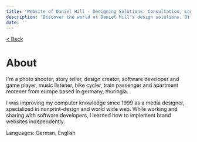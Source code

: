 ```yaml
---
title: 'Website of Daniel Hill - Designing Solutions: Consultation, Logos, UI/UX, Software Development.'
description: 'Discover the world of Daniel Hill’s design solutions. Offering consultation, logo creation, UI/UX design, and software development services tailored to your needs. Explore my site to see how I can transform your ideas into reality.'
date: ''
---
```


[< Back](/)

# About

I'm a photo shooter, story teller, design creator, software developer and game player, music listener, bike cycler, train passenger and apartment rentener from europe based in germany, thuringia.

I was improving my computer knowledge since 1999 as a media designer, specialized in nonprint-design and world wide web. While working and sharing with software developers, I learned how to implement brand websites independently.

Languages: German, English